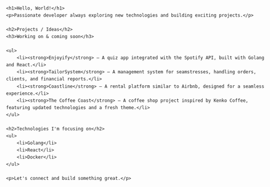 <!DOCTYPE html>
<html lang="en">
<head>
    <meta charset="UTF-8">
    <meta name="viewport" content="width=device-width, initial-scale=1.0">
    <title>Profile</title>
    <style>
        body {
            font-family: Arial, sans-serif;
            line-height: 1.6;
            max-width: 700px;
            margin: auto;
            padding: 20px;
        }
        h1 {
            display: flex;
            align-items: center;
            gap: 10px;
        }
        h1::before {
            content: "🌍";
            font-size: 1.2em;
        }
        h3 {
            color: gray;
            font-weight: normal;
            font-size: 1em;
            margin-top: -10px;
        }
    </style>
</head>
<body>

    <h1>Hello, World!</h1>
    <p>Passionate developer always exploring new technologies and building exciting projects.</p>

    <h2>Projects / Ideas</h2>
    <h3>Working on & coming soon</h3>

    <ul>
        <li><strong>Enjoyify</strong> – A quiz app integrated with the Spotify API, built with Golang and React.</li>
        <li><strong>TailorSystem</strong> – A management system for seamstresses, handling orders, clients, and financial reports.</li>
        <li><strong>Coastline</strong> – A rental platform similar to Airbnb, designed for a seamless experience.</li>
        <li><strong>The Coffee Coast</strong> – A coffee shop project inspired by Kenko Coffee, featuring updated technologies and a fresh theme.</li>
    </ul>

    <h2>Technologies I'm focusing on</h2>
    <ul>
        <li>Golang</li>
        <li>React</li>
        <li>Docker</li>
    </ul>

    <p>Let's connect and build something great.</p>

</body>
</html>

